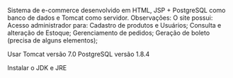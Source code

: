 
Sistema de e-commerce desenvolvido em HTML, JSP + PostgreSQL como banco de dados e Tomcat como servidor. 
Observações: O site possui: 
Acesso administrador para: 
Cadastro de produtos e Usuários; 
Consulta e alteração de Estoque; 
Gerenciamento de pedidos; 
Geração de boleto (precisa de alguns elementos);

Usar Tomcat versão 7.0
PostgreSQL versão 1.8.4


Instalar o JDK e JRE